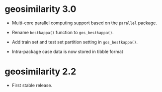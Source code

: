# geosimilarity 3.0

* Multi-core parallel computing support based on the `parallel` package.

* Rename `bestkappa()` function to `gos_bestkappa()`.

* Add train set and test set partition setting in `gos_bestkappa()`.

* Intra-package case data is now stored in tibble format

# geosimilarity 2.2

* First stable release.
